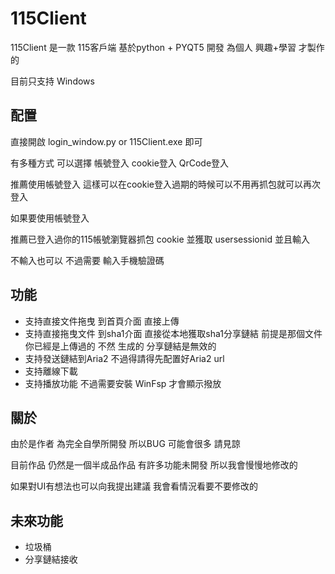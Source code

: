 # 115Client
115Client 是一款 115客戶端 基於python + PYQT5 開發 為個人 興趣+學習 才製作的

目前只支持 Windows
## 配置
直接開啟 login_window.py or 115Client.exe 即可

有多種方式 可以選擇 帳號登入 cookie登入 QrCode登入

推薦使用帳號登入 這樣可以在cookie登入過期的時候可以不用再抓包就可以再次登入

如果要使用帳號登入

推薦已登入過你的115帳號瀏覽器抓包 cookie 並獲取 usersessionid 並且輸入

不輸入也可以 不過需要 輸入手機驗證碼
## 功能
- 支持直接文件拖曳 到首頁介面 直接上傳
- 支持直接拖曳文件 到sha1介面 直接從本地獲取sha1分享鏈結 前提是那個文件你已經是上傳過的 不然 生成的 分享鏈結是無效的
- 支持發送鏈結到Aria2 不過得請得先配置好Aria2 url
- 支持離線下載
- 支持播放功能 不過需要安裝 WinFsp 才會顯示撥放
## 關於
由於是作者 為完全自學所開發 所以BUG 可能會很多 請見諒

目前作品 仍然是一個半成品作品 有許多功能未開發 所以我會慢慢地修改的

如果對UI有想法也可以向我提出建議 我會看情況看要不要修改的
## 未來功能
- 垃圾桶
- 分享鏈結接收
